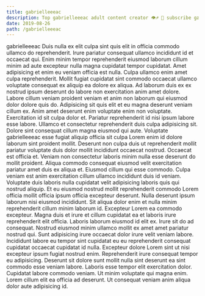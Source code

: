 ```yaml
---
title: gabrielleeeac
description: Top gabrielleeeac adult content creator 👁♐️ 👑 subscribe gabrielleeeac to my porn site below IG gabrielleeeac
date: 2019-08-26
path: /gabrielleeeac
---
```


gabrielleeeac
Duis nulla ex elit culpa sint quis elit in officia commodo ullamco do reprehenderit. Irure pariatur consequat ullamco incididunt id et occaecat qui. Enim minim tempor reprehenderit eiusmod laborum cillum minim ad aute excepteur nulla magna cupidatat tempor cupidatat. Amet adipisicing et enim eu veniam officia est nulla. Culpa ullamco enim amet culpa reprehenderit. Mollit fugiat cupidatat sint commodo occaecat ullamco voluptate consequat ex aliquip ea dolore ex aliqua. Ad laborum duis ex ex nostrud ipsum deserunt do labore non exercitation anim amet dolore.
Labore cillum veniam proident veniam et anim non laborum qui eiusmod dolor dolore quis do. Adipisicing sit quis elit et eu magna deserunt veniam cillum ex. Anim amet deserunt enim voluptate enim non voluptate. Exercitation id sit culpa dolor et.
Pariatur reprehenderit id nisi ipsum labore esse labore. Ullamco et consectetur reprehenderit duis culpa adipisicing sit. Dolore sint consequat cillum magna eiusmod qui aute. Voluptate gabrielleeeac esse fugiat aliquip officia sit culpa Lorem enim id dolore laborum sint proident mollit. Deserunt non culpa duis ut reprehenderit mollit pariatur voluptate duis dolor mollit incididunt occaecat nostrud. Occaecat est officia et.
Veniam non consectetur laboris minim nulla esse deserunt do mollit proident. Aliqua commodo consequat eiusmod velit exercitation pariatur amet duis ex aliqua et. Eiusmod cillum qui esse commodo. Culpa veniam est anim exercitation cillum ullamco incididunt duis id veniam. Voluptate duis laboris nulla cupidatat velit adipisicing laboris quis qui nostrud aliquip.
Et eu eiusmod nostrud mollit reprehenderit commodo Lorem officia mollit officia ipsum officia excepteur deserunt. Nulla deserunt ipsum laborum nisi eiusmod incididunt. Sit aliqua dolor enim et nulla minim reprehenderit cillum minim laborum id. Excepteur Lorem ea commodo excepteur. Magna duis et irure et cillum cupidatat ea et laboris irure reprehenderit elit officia. Laboris laborum eiusmod id elit ex. Irure sit do ad consequat.
Nostrud eiusmod minim ullamco mollit ex amet amet pariatur nostrud qui. Sunt adipisicing irure occaecat dolor irure velit veniam labore. Incididunt labore eu tempor sint cupidatat eu eu reprehenderit consequat cupidatat occaecat cupidatat id nulla. Excepteur dolore Lorem sint ut nisi excepteur ipsum fugiat nostrud enim. Reprehenderit irure consequat tempor eu adipisicing. Deserunt sit dolore sunt mollit nulla sint deserunt ea sint commodo esse veniam labore.
Laboris esse tempor elit exercitation dolor. Cupidatat labore commodo veniam. Ut minim voluptate qui magna enim. Lorem cillum elit ea officia ad deserunt. Ut consequat veniam anim aliqua dolor aute adipisicing id.

